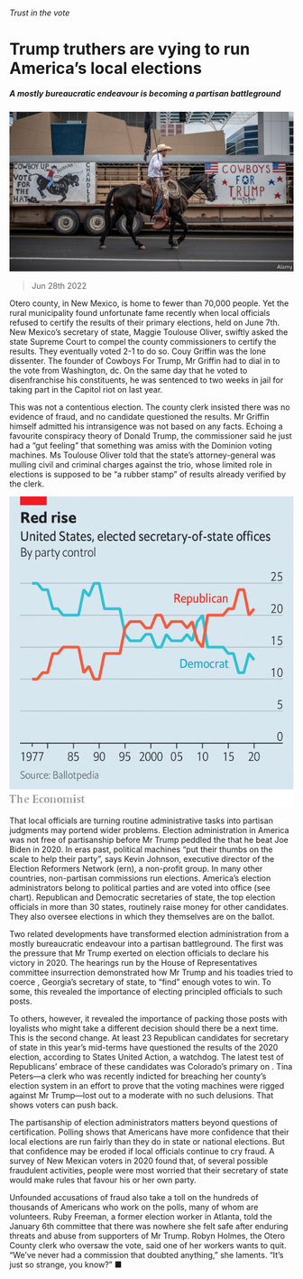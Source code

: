 ###### Trust in the vote

# Trump truthers are vying to run America’s local elections 

##### A mostly bureaucratic endeavour is becoming a partisan battleground 

![image](images/20220702_USP503.jpg) 

> Jun 28th 2022 

Otero county, in New Mexico, is home to fewer than 70,000 people. Yet the rural municipality found unfortunate fame recently when local officials refused to certify the results of their primary elections, held on June 7th. New Mexico’s secretary of state, Maggie Toulouse Oliver, swiftly asked the state Supreme Court to compel the county commissioners to certify the results. They eventually voted 2-1 to do so. Couy Griffin was the lone dissenter. The founder of Cowboys For Trump, Mr Griffin had to dial in to the vote from Washington, dc. On the same day that he voted to disenfranchise his constituents, he was sentenced to two weeks in jail for taking part in the Capitol riot on  last year.

This was not a contentious election. The county clerk insisted there was no evidence of fraud, and no candidate questioned the results. Mr Griffin himself admitted his intransigence was not based on any facts. Echoing a favourite conspiracy theory of Donald Trump, the commissioner said he just had a “gut feeling” that something was amiss with the Dominion voting machines. Ms Toulouse Oliver told  that the state’s attorney-general was mulling civil and criminal charges against the trio, whose limited role in elections is supposed to be “a rubber stamp” of results already verified by the clerk. 

![image](images/20220702_USC871.png) 


That local officials are turning routine administrative tasks into partisan judgments may portend wider problems. Election administration in America was not free of partisanship before Mr Trump peddled the  that he beat Joe Biden in 2020. In eras past, political machines “put their thumbs on the scale to help their party”, says Kevin Johnson, executive director of the Election Reformers Network (ern), a non-profit group. In many other countries, non-partisan commissions run elections. America’s election administrators belong to political parties and are voted into office (see chart). Republican and Democratic secretaries of state, the top election officials in more than 30 states, routinely raise money for other candidates. They also oversee elections in which they themselves are on the ballot. 

Two related developments have transformed election administration from a mostly bureaucratic endeavour into a partisan battleground. The first was the pressure that Mr Trump exerted on election officials to declare his victory in 2020. The hearings run by the House of Representatives committee  insurrection demonstrated how Mr Trump and his toadies tried to coerce , Georgia’s secretary of state, to “find” enough votes to win. To some, this revealed the importance of electing principled officials to such posts. 

To others, however, it revealed the importance of packing those posts with loyalists who might take a different decision should there be a next time. This is the second change. At least 23 Republican candidates for secretary of state in this year’s mid-terms have questioned the results of the 2020 election, according to States United Action, a watchdog. The latest test of Republicans’ embrace of these candidates was Colorado’s primary on . Tina Peters—a clerk who was recently indicted for breaching her county’s election system in an effort to prove that the voting machines were rigged against Mr Trump—lost out to a moderate with no such delusions. That shows voters can push back.

The partisanship of election administrators matters beyond questions of certification. Polling shows that Americans have more confidence that their local elections are run fairly than they do in state or national elections. But that confidence may be eroded if local officials continue to cry fraud. A survey of New Mexican voters in 2020 found that, of several possible fraudulent activities, people were most worried that their secretary of state would make rules that favour his or her own party.

Unfounded accusations of fraud also take a toll on the hundreds of thousands of Americans who work on the polls, many of whom are volunteers. Ruby Freeman, a former election worker in Atlanta, told the January 6th committee that there was nowhere she felt safe after enduring threats and abuse from supporters of Mr Trump. Robyn Holmes, the Otero County clerk who oversaw the vote, said one of her workers wants to quit. “We’ve never had a commission that doubted anything,” she laments. “It’s just so strange, you know?” ■

